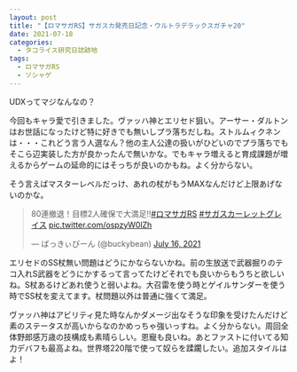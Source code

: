```yaml
---
layout: post
title: "【ロマサガRS】サガスカ発売日記念・ウルトラデラックスガチャ20"
date: 2021-07-18
categories:
  - タコライス研究日誌跡地
tags:
  - ロマサガRS
  - ソシャゲ
---
```

UDXってマジなんなの？

今回もキャラ愛で引きました。ヴァッハ神とエリセド狙い。アーサー・ダルトンはお世話になったけど特に好きでも無いしプラ落ちだしね。ストルムィクネンは・・・これどう言う人選なん？他の主人公達の扱いがひどいのでプラ落ちでもそこら辺実装した方が良かったんで無いかな。でもキャラ増えると育成課題が増えるからゲームの延命的にはそっちが良いのかもね。よく分からない。

そう言えばマスターレベルだっけ、あれの杖がもうMAXなんだけど上限あげないのかな。

<blockquote class="twitter-tweet" data-theme="dark"><p lang="ja" dir="ltr">80連撤退！目標2人確保で大満足‼️<a href="https://twitter.com/hashtag/%E3%83%AD%E3%83%9E%E3%82%B5%E3%82%ACRS?src=hash&amp;ref_src=twsrc%5Etfw">#ロマサガRS</a> <a href="https://twitter.com/hashtag/%E3%82%B5%E3%82%AC%E3%82%B9%E3%82%AB%E3%83%BC%E3%83%AC%E3%83%83%E3%83%88%E3%82%B0%E3%83%AC%E3%82%A4%E3%82%B9?src=hash&amp;ref_src=twsrc%5Etfw">#サガスカーレットグレイス</a> <a href="https://t.co/ospzyW0lZh">pic.twitter.com/ospzyW0lZh</a></p>&mdash; ばっきぃびーん (@buckybean) <a href="https://twitter.com/buckybean/status/1415872274121457667?ref_src=twsrc%5Etfw">July 16, 2021</a></blockquote> <script async src="https://platform.twitter.com/widgets.js" charset="utf-8"></script>

エリセドのSS杖無い問題はどうにかならないかね。前の生放送で武器掘りのテコ入れS武器をどうにかするって言ってたけどそれでも良いからもうちと欲しいね。S杖あるけどあれ使うと弱いよね。大召雷を使う時とゲイルサンダーを使う時でSS杖を変えてます。杖問題以外は普通に強くて満足。

ヴァッハ神はアビリティ見た時なんかダメージ出なそうな印象を受けたんだけど素のステータスが高いからなのかめっちゃ強いっすね。よく分からない。周回全体野郎感万歳の技構成も素晴らしい。恩寵も良いね。あとファストに付いてる知力デバフも最高よね。世界塔220階で使って奴らを蹂躙したい。追加スタイルはよ！